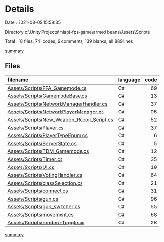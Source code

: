 # Details

Date : 2021-08-05 15:58:35

Directory c:\Unity Projects\mlapi-fps-game\armed beans\Assets\Scripts

Total : 18 files,  741 codes, 9 comments, 139 blanks, all 889 lines

[summary](results.md)

## Files
| filename | language | code | comment | blank | total |
| :--- | :--- | ---: | ---: | ---: | ---: |
| [Assets/Scripts/FFA_Gamemode.cs](/Assets/Scripts/FFA_Gamemode.cs) | C# | 69 | 0 | 15 | 84 |
| [Assets/Scripts/GamemodeBase.cs](/Assets/Scripts/GamemodeBase.cs) | C# | 13 | 0 | 4 | 17 |
| [Assets/Scripts/NetworkManagerHandler.cs](/Assets/Scripts/NetworkManagerHandler.cs) | C# | 37 | 0 | 5 | 42 |
| [Assets/Scripts/NetworkPlayerManager.cs](/Assets/Scripts/NetworkPlayerManager.cs) | C# | 95 | 0 | 21 | 116 |
| [Assets/Scripts/New_Weapon_Recoil_Script.cs](/Assets/Scripts/New_Weapon_Recoil_Script.cs) | C# | 52 | 0 | 5 | 57 |
| [Assets/Scripts/Player.cs](/Assets/Scripts/Player.cs) | C# | 37 | 0 | 6 | 43 |
| [Assets/Scripts/PlayerTypeEnum.cs](/Assets/Scripts/PlayerTypeEnum.cs) | C# | 6 | 0 | 0 | 6 |
| [Assets/Scripts/ServerState.cs](/Assets/Scripts/ServerState.cs) | C# | 5 | 0 | 0 | 5 |
| [Assets/Scripts/TDM_Gamemode.cs](/Assets/Scripts/TDM_Gamemode.cs) | C# | 12 | 2 | 5 | 19 |
| [Assets/Scripts/Timer.cs](/Assets/Scripts/Timer.cs) | C# | 35 | 0 | 9 | 44 |
| [Assets/Scripts/UI.cs](/Assets/Scripts/UI.cs) | C# | 19 | 0 | 2 | 21 |
| [Assets/Scripts/VotingHandler.cs](/Assets/Scripts/VotingHandler.cs) | C# | 64 | 0 | 14 | 78 |
| [Assets/Scripts/classSelection.cs](/Assets/Scripts/classSelection.cs) | C# | 21 | 0 | 7 | 28 |
| [Assets/Scripts/connect.cs](/Assets/Scripts/connect.cs) | C# | 31 | 0 | 1 | 32 |
| [Assets/Scripts/gun.cs](/Assets/Scripts/gun.cs) | C# | 96 | 2 | 16 | 114 |
| [Assets/Scripts/gun_switcher.cs](/Assets/Scripts/gun_switcher.cs) | C# | 55 | 0 | 11 | 66 |
| [Assets/Scripts/movement.cs](/Assets/Scripts/movement.cs) | C# | 68 | 5 | 15 | 88 |
| [Assets/Scripts/rendererToggle.cs](/Assets/Scripts/rendererToggle.cs) | C# | 26 | 0 | 3 | 29 |

[summary](results.md)